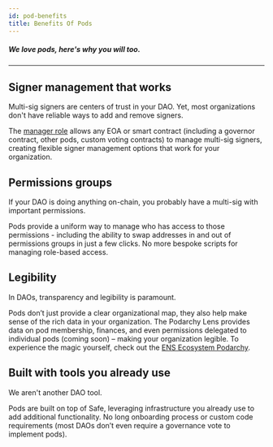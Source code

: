```yaml
---
id: pod-benefits
title: Benefits Of Pods
---
```


##### We love pods, here's why you will too.

---
 
## Signer management that works
Multi-sig signers are centers of trust in your DAO. Yet, most organizations don't have reliable ways to add and remove signers.
 
The [manager role](pod-roles-and-membership#managers) allows any EOA or smart contract (including a governor contract, other pods, custom voting contracts) to manage multi-sig signers, creating flexible signer management options that work for your organization.
 
## Permissions groups
 
If your DAO is doing anything on-chain, you probably have a multi-sig with important permissions.
 
Pods provide a uniform way to manage who has access to those permissions - including the ability to swap addresses in and out of permissions groups in just a few clicks. No more bespoke scripts for managing role-based access.
 
## Legibility
In DAOs, transparency and legibility is paramount.

Pods don’t just provide a clear organizational map, they also help make sense of the rich data in your organization. The Podarchy Lens provides data on pod membership, finances, and even permissions delegated to individual pods (coming soon) – making your organization legible. To experience the magic yourself, check out the [ENS Ecosystem Podarchy](https://pod.xyz/podarchy/ensdao).
 
## Built with tools you already use
We aren't another DAO tool.

Pods are built on top of Safe, leveraging infrastructure you already use to add additional functionality. No long onboarding process or custom code requirements (most DAOs don’t even require a governance vote to implement pods).